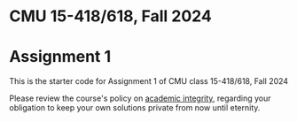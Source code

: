 # CMU 15-418/618, Fall 2024

# Assignment 1

This is the starter code for Assignment 1 of CMU class 15-418/618, Fall 2024

Please review the course's policy on [academic
integrity](https://www.cs.cmu.edu/afs/cs/academic/class/15418-f24/www/academicintegrity.html),
regarding your obligation to keep your own solutions private from now
until eternity.





